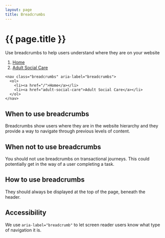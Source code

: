 ```yaml
---
layout: page
title: Breadcrumbs
---
```


# {{ page.title }}

Use breadcrumbs to help users understand where they are on your website

<nav class="breadcrumbs" aria-label="breadcrumbs">
  <ol>
    <li><a href="/">Home</a></li>
    <li><a href="adult-social-care">Adult Social Care</a></li>
  </ol>
</nav>

    <nav class="breadcrumbs" aria-label="breadcrumbs">
      <ol>
        <li><a href="/">Home</a></li>
        <li><a href="adult-social-care">Adult Social Care</a></li>
      </ol>
    </nav>


## When to use breadcrumbs

Breadcrumbs show users where they are in the website hierarchy and they provide a way to navigate through previous levels of content.

## When not to use breadcrumbs

You should not use breadcrumbs on transactional journeys. This could potentially get in the way of a user completing a task.

## How to use breadcrumbs

They should always be displayed at the top of the page, beneath the header. 

## Accessibility

We use <code>aria-label="breadcrumb"</code> to let screen reader users know what type of navigation it is.